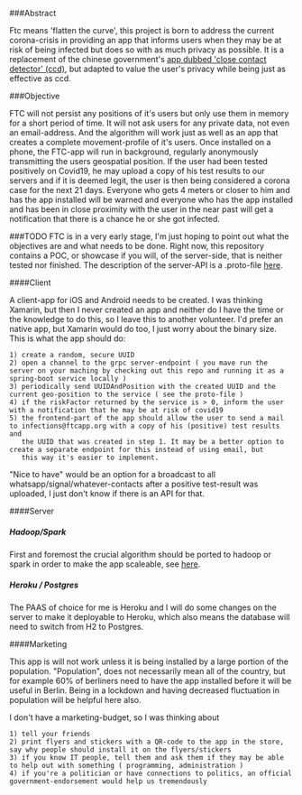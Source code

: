###Abstract

Ftc means 'flatten the curve', this project is born to address the current corona-crisis in providing an 
app that informs users when they may be at risk of being infected but does so with as much privacy as possible.
It is a replacement of the chinese government's [app dubbed 'close contact detector' (ccd)](https://thenextweb.com/apps/2020/02/11/coronavirus-app-detector/),
but adapted to value the user's privacy while being just as effective as ccd. 

###Objective

FTC will not persist any positions of it's users but only use them in memory for a short period of time. It 
will not ask users for any private data, not even an email-address. And the algorithm will work just as well as an app 
that creates a complete movement-profile of it's users. Once installed on a phone, the FTC-app will run in background, 
regularly anonymously transmitting the users geospatial position. If the user had been tested positively on Covid19, he may upload
a copy of his test results to our servers and if it is deemed legit, the user is then being considered a corona case for the next 21 days. 
Everyone who gets 4 meters or closer to him and has the app installed will be warned and everyone who has the app installed and has been in 
close proximity with the user in the near past will get a notification that there is a chance he or she got infected. 

###TODO
FTC is in a very early stage, I'm just hoping to point out what the objectives are and what needs to be done. 
Right now, this repository contains a POC, or showcase if you will, of the server-side, that is neither tested nor finished.
The description of the server-API is a .proto-file [here](https://github.com/berndhopp/ftc/blob/master/src/main/proto/ftc.proto).

####Client

A client-app for iOS and Android needs to be created. I was thinking Xamarin, but then I never created an app and neither do I have the time or
the knowledge to do this, so I leave this to another volunteer. I'd prefer an native app, but Xamarin would do too, I just  worry about 
the binary size. This is what the app should do:

    1) create a random, secure UUID
    2) open a channel to the grpc server-endpoint ( you mave run the server on your maching by checking out this repo and running it as a spring-boot service locally )
    3) periodically send UUIDAndPosition with the created UUID and the current geo-position to the service ( see the proto-file )
    4) if the riskFactor returned by the service is > 0, inform the user with a notification that he may be at risk of covid19
    5) the frontend-part of the app should allow the user to send a mail to infections@ftcapp.org with a copy of his (positive) test results and 
       the UUID that was created in step 1. It may be a better option to create a separate endpoint for this instead of using email, but
       this way it's easier to implement. 

"Nice to have" would be an option for a broadcast to all whatsapp/signal/whatever-contacts after a positive test-result was uploaded, I just don't
know if there is an API for that. 
      
####Server

##### Hadoop/Spark

First and foremost the crucial algorithm should be ported to hadoop or spark in order to make the app 
scaleable, see [here](https://github.com/berndhopp/ftc/blob/master/src/main/java/org/ftc/server/engine/FtcEngineImpl.java).  
    
##### Heroku / Postgres

The PAAS of choice for me is Heroku and I will do some changes on the server to make it deployable to Heroku, which also means the database 
will need to switch from H2 to Postgres. 

####Marketing

This app is will not work unless it is being installed by a large portion of the population. "Population", does not necessarily mean
all of the country, but for example 60% of berliners need to have the app installed before it will be useful in Berlin. Being in a lockdown
and having decreased fluctuation in population will be helpful here also. 

I don't have a marketing-budget, so I was thinking about

    1) tell your friends
    2) print flyers and stickers with a QR-code to the app in the store, say why people should install it on the flyers/stickers
    3) if you know IT people, tell them and ask them if they may be able to help out with something ( programming, administration )
    4) if you're a politician or have connections to politics, an official government-endorsement would help us tremendously
     
 
